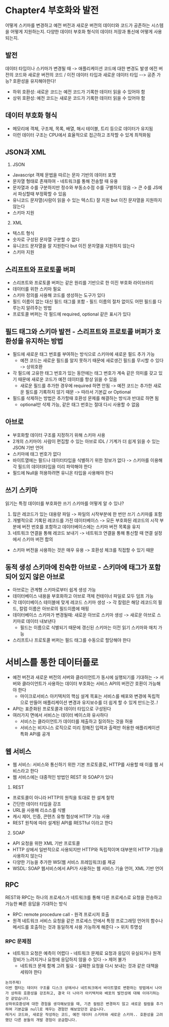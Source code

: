 # Chapter4 부호화와 발전
어떻게 스키마를 변경하고 예전 버전과 새로운 버전의 데이터와 코드가 공존하는 시스템을 어떻게 지원하는지.
다양한 데이터 부호화 형식의 데이터 저장과 통신에 어떻게 사용되는지.

## 발전
데이터 타입이나 스키마가 변경될 때 -> 애플리케이션 코드에 대한 변경도 발생
에전 버전의 코드와 새로운 버전의 코드 / 이전 데이터 타입과 새로운 데이터 타입 --> 공존 가능?
호환성을 유지해야한다!
- 하위 호환성: 새로운 코드는 예전 코드가 기록한 데이터 읽을 수 있어야 함
- 상위 호환성: 예전 코드는 새로운 코드가 기록한 데이터 읽을 수 있어야 함

## 데이터 부호화 형식
- 메모리에 객체, 구조체, 목록, 배열, 해시 테이블, 트리 등으로 데이터가 유지됨
- 이런 데이터 구조는 CPU에서 효율적으로 접근하고 조작할 수 있게 최적화됨

## JSON과 XML
1. JSON
- Javascript 객체 문법을 따르는 문자 기반의 데이터 포맷
- 문자열 형태로 존재하여 - 네트워크를 통해 전송할 때 유용
- 문자열과 수를 구분하지만 정수와 부동소수점 수를 구별하지 않음 -> 큰 수를 JS에서 파싱할때 부정확할 수 있음
- 유니코드 문자열(사람이 읽을 수 있는 텍스트) 잘 지원 but 이진 문자열을 지원하지 않는다
- 스키마 지원

2. XML
- 텍스트 형식
- 숫자로 구성된 문자열 구분할 수 없다
- 유니코드 문자열을 잘 지원한다 but 이진 문자열을 지원하지 않는다
- 스키마 지원

## 스리프트와 프로토콜 버퍼
- 스리프트와 프로토콜 버퍼는 같은 원리를 기반으로 한 이진 부호화 라이브러리
- 데이터를 위한 스키마 필요
- 스키마 정의를 사용해 코드를 생성하는 도구가 있다
- 필드 이름이 없는 대신 필드 태그를 포함 - 필드 이름의 절차 없이도 어떤 필드를 다루는지 알려주는 방법
- 프로토콜 버퍼는 각 필드에 required, optional 같은 표시가 있다

## 필드 태그와 스키마 발전 - 스리프트와 프로토콜 버퍼가 호환성을 유지하는 방법
- 필드에 새로운 태그 번호를 부여하는 방식으로 스키마에 새로운 필드 추가 가능
  - 예전 코드는 새로운 필드를 알지 못하기 때문에 새로생긴 필드를 무시할 수 있다 -> 상위호환
- 각 필드에 고유한 태그 번호가 있는 동안에는 태그 번호가 계속 같은 의미를 갖고 있기 때문에 새로운 코드가 예전 데이터를 항상 읽을 수 있음
  - 새로운 필드를 추가한 경우에 required 하면 안됨 -> 예전 코드는 추가한 새로운 필드를 기록하지 않기 때문 -> 따라서 기본값 or Optional
- 필드를 삭제하는 방법은 추가할때 호환성 문제를 해결하는 방식과 반대로 하면 됨
  - optional만 삭제 가능, 같은 태그 번호는 절대 다시 사용할 수 없음

## 아브로
- 부호화할 데이터 구조를 지정하기 위해 스키마 사용
- 2개의 스키마어: 사람이 편집할 수 있는 아브로 IDL / 기계가 더 쉽게 읽을 수 있는 JSON 기반 언어
- 스키마에 태그 번호가 없다
- 바이트열에는 필드나 데이터타입을 식별하기 위한 정보가 없다 -> 스키마를 이용해 각 필드의 데이터타입을 미리 파악해야 한다
- 필드에 Null을 허용하려면 유니온 타입을 사용해야 한다

## 쓰기 스키마
읽기는 특정 데이터를 부호화한 쓰기 스키마를 어떻게 알 수 있나?
1. 많은 레코드가 있는 대용량 파일 -> 파일의 시작부분에 한 번만 쓰기 스키마를 포함
2. 개별적으로 기록된 레코드를 가진 데이터베이스 -> 모든 부호화된 레코드의 시작 부분에 버전 번호를 포함하고 데이터베이스에는 스키마 버전 목록을 유지
3. 네트워크 연결을 통해 레코드 보내기 -> 네트워크 연결을 통해 통신할 때 연결 설정에서 스키마 버전 합의
- 스키마 버전을 사용하는 것은 매우 유용 -> 호환성 체크를 직접할 수 있기 때문

## 동적 생성 스키마에 친숙한 아브로 - 스키마에 태그가 포함되어 있지 않은 아브로
- 아브로는 관계형 스키마로부터 쉽게 생성 가능
- 데이터베이스 내용을 부호화하고 아브로 객체 컨테이너 파일로 모두 덤프 가능
- 각 데이터베이스 테이블에 맞게 레코드 스키마 생성 -> 각 칼럼은 해당 레코드의 필드, 칼럼 이름은 아브로의 필드이름에 매핑
- 데이터베이스 스키마가 변경될때: 새로운 아브로 스키마 생성 -> 새로운 아브로 스키마로 데이터 내보낸다
  - 필드는 이름으로 식별되기 때문에 갱신된 스키마는 이전 읽기 스키마와 매치 가능
- 스리프트나 프로토콜 버퍼는 필드 태그를 수동으로 할당해야 한다

# 서비스를 통한 데이터플로
- 예전 버전과 새로운 버전의 서버와 클라이언트가 동시에 실행되기를 기대하는 -> 서버와 클라이언트가 사용하는 데이터 부호화는 서비스 API의 버전간 호환이 가능해야 한다
  - 마이크로서비스 아키텍처의 핵심 설계 목표는 서비스를 배포와 변경에 독립적으로 만들어 애플리케이션 변경과 유지보수를 더 쉽게 할 수 있게 만드는것..!
- API는 표준화된 프로토콜과 데이터 타입으로 구성된다
- 여러가지 면에서 서비스는 데이터 베이스와 유사하다
  - 서비스는 클라이언트가 데이터를 제출하고 질의하는 것을 허용
  - 서비스는 비지니스 로직으로 미리 정해진 입력과 출력만 허용한 애플리케이션 특화 API를 공개

## 웹 서비스
- 웹 서비스: 서비스와 통신하기 위한 기본 프로토콜로, HTTP를 사용할 때 이를 웹 서비스라고 한다
- 웹 서비스에는 대중적인 방법인 REST 와 SOAP가 있다
1. REST
- 프로토콜이 아니라 HTTP의 원칙을 토대로 한 설계 철학
- 간단한 데이터 타입을 강조
- URL을 사용해 리소스를 식별
- 캐시 제어, 인증, 콘텐츠 유형 협상에 HTTP 기능 사용
- REST 원칙에 따라 설계된 API를 RESTful 이라고 한다

2. SOAP
- API 요청을 위한 XML 기반 프로토콜
- HTTP 상에서 일반적으로 사용되지만 HTTP와 독립적이며 대부분의 HTTP 기능을 사용하지 않는다
- 다양한 기능을 추가한 WS(웹 서비스 프레임워크)를 제공
- WSDL: SOAP 웹서비스에서 API가 사용하는 웹 서비스 기술 언어, XML 기반 언어

## RPC
REST와 RPC는 하나의 프로세스가 네트워크를 통해 다른 프로세스로 요청을 전송하고 가능한 빠른 응답을 기대하는 방식
- RPC: remote procedure call - 원격 프로시저 호출
- 원격 네트워크 서비스 요청을 같은 프로세스 안에서 특정 프로그래밍 언어의 함수나 메서드를 호출하는 것과 동일하게 사용 가능하게 해준다 -> 위치 투명성

### RPC 문제점
- 네트워크 요청은 예측이 어렵다 - 네트워크 문제로 요청과 응답이 유실되거나 원격 장비가 느려지거나 요청에 응답하지 않을 수 있다 -> 제어 불가
  - 네트워크 문제 함께 고려 필요 - 실패한 요청을 다시 보내는 것과 같은 대책을 세워야 한다

```
논의주제)
이번 챕터는 데이터 구조를 디스크 상에서나 네트워크에서 바이트열로 변환하는 방법에서 나아가 상하휘 호환성을 강조하고, 결국 더 나아가 아키텍처와 배포의 발전성에 대해 이야기하는 것 같았습니다.
상하위호환성에 대한 경험을 생각해보았을 때, 기존 컬럼은 변경하지 않고 새로운 컬럼을 추가하여 기본값을 null로 채우는 경험만 해보았던것 같습니다.
레거시 코드와, 새로운 작성하는 코드, 예전 데이터 스키마와 새로운 스키마.. 호환성을 고려했던 다른 분들의 개발 경험이 궁금합니다.
```